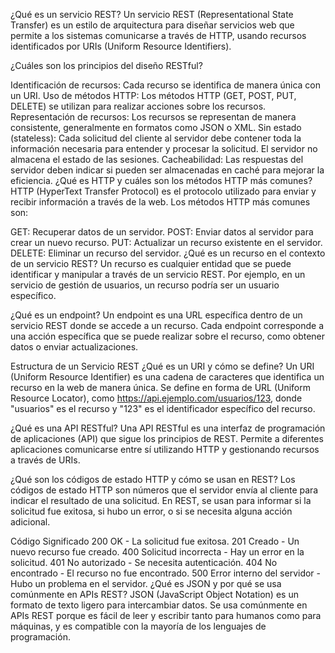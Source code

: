 ¿Qué es un servicio REST?
Un servicio REST (Representational State Transfer) es un estilo de arquitectura para diseñar servicios web que permite a los sistemas comunicarse a través de HTTP, usando recursos identificados por URIs (Uniform Resource Identifiers).

¿Cuáles son los principios del diseño RESTful?

Identificación de recursos: Cada recurso se identifica de manera única con un URI.
Uso de métodos HTTP: Los métodos HTTP (GET, POST, PUT, DELETE) se utilizan para realizar acciones sobre los recursos.
Representación de recursos: Los recursos se representan de manera consistente, generalmente en formatos como JSON o XML.
Sin estado (stateless): Cada solicitud del cliente al servidor debe contener toda la información necesaria para entender y procesar la solicitud. El servidor no almacena el estado de las sesiones.
Cacheabilidad: Las respuestas del servidor deben indicar si pueden ser almacenadas en caché para mejorar la eficiencia.
¿Qué es HTTP y cuáles son los métodos HTTP más comunes?
HTTP (HyperText Transfer Protocol) es el protocolo utilizado para enviar y recibir información a través de la web. Los métodos HTTP más comunes son:

GET: Recuperar datos de un servidor.
POST: Enviar datos al servidor para crear un nuevo recurso.
PUT: Actualizar un recurso existente en el servidor.
DELETE: Eliminar un recurso del servidor.
¿Qué es un recurso en el contexto de un servicio REST?
Un recurso es cualquier entidad que se puede identificar y manipular a través de un servicio REST. Por ejemplo, en un servicio de gestión de usuarios, un recurso podría ser un usuario específico.

¿Qué es un endpoint?
Un endpoint es una URL específica dentro de un servicio REST donde se accede a un recurso. Cada endpoint corresponde a una acción específica que se puede realizar sobre el recurso, como obtener datos o enviar actualizaciones.

Estructura de un Servicio REST
¿Qué es un URI y cómo se define?
Un URI (Uniform Resource Identifier) es una cadena de caracteres que identifica un recurso en la web de manera única. Se define en forma de URL (Uniform Resource Locator), como https://api.ejemplo.com/usuarios/123, donde "usuarios" es el recurso y "123" es el identificador específico del recurso.

¿Qué es una API RESTful?
Una API RESTful es una interfaz de programación de aplicaciones (API) que sigue los principios de REST. Permite a diferentes aplicaciones comunicarse entre sí utilizando HTTP y gestionando recursos a través de URIs.

¿Qué son los códigos de estado HTTP y cómo se usan en REST?
Los códigos de estado HTTP son números que el servidor envía al cliente para indicar el resultado de una solicitud. En REST, se usan para informar si la solicitud fue exitosa, si hubo un error, o si se necesita alguna acción adicional.

Código	Significado
200	OK - La solicitud fue exitosa.
201	Creado - Un nuevo recurso fue creado.
400	Solicitud incorrecta - Hay un error en la solicitud.
401	No autorizado - Se necesita autenticación.
404	No encontrado - El recurso no fue encontrado.
500	Error interno del servidor - Hubo un problema en el servidor.
¿Qué es JSON y por qué se usa comúnmente en APIs REST?
JSON (JavaScript Object Notation) es un formato de texto ligero para intercambiar datos. Se usa comúnmente en APIs REST porque es fácil de leer y escribir tanto para humanos como para máquinas, y es compatible con la mayoría de los lenguajes de programación.